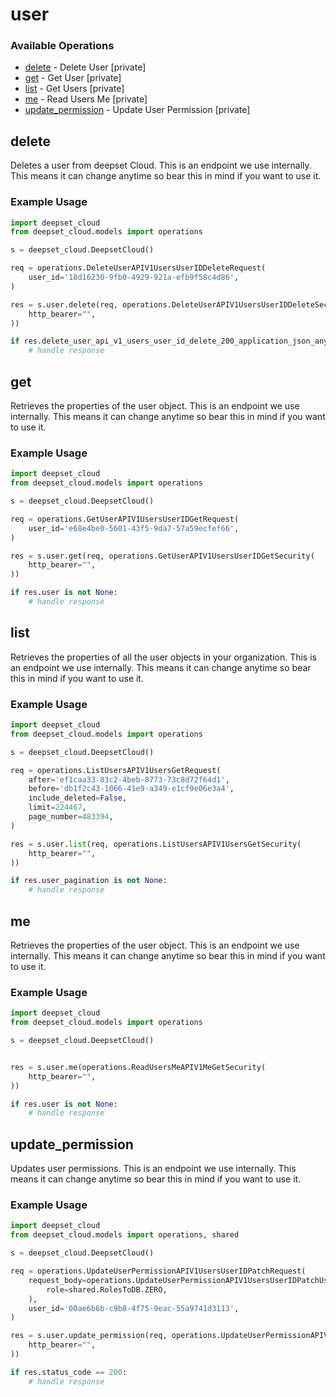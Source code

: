 # user

### Available Operations

* [delete](#delete) - Delete User [private]
* [get](#get) - Get User [private]
* [list](#list) - Get Users [private]
* [me](#me) - Read Users Me [private]
* [update_permission](#update_permission) - Update User Permission [private]

## delete

Deletes a user from deepset Cloud. This is an endpoint we use internally. This means it can change anytime so bear this in mind if you want to use it.

### Example Usage

```python
import deepset_cloud
from deepset_cloud.models import operations

s = deepset_cloud.DeepsetCloud()

req = operations.DeleteUserAPIV1UsersUserIDDeleteRequest(
    user_id='18d16230-9fb0-4929-921a-efb9f58c4d86',
)

res = s.user.delete(req, operations.DeleteUserAPIV1UsersUserIDDeleteSecurity(
    http_bearer="",
))

if res.delete_user_api_v1_users_user_id_delete_200_application_json_any is not None:
    # handle response
```

## get

Retrieves the properties of the user object. This is an endpoint we use internally. This means it can change anytime so bear this in mind if you want to use it.

### Example Usage

```python
import deepset_cloud
from deepset_cloud.models import operations

s = deepset_cloud.DeepsetCloud()

req = operations.GetUserAPIV1UsersUserIDGetRequest(
    user_id='e68e4be0-5601-43f5-9da7-57a59ecfef66',
)

res = s.user.get(req, operations.GetUserAPIV1UsersUserIDGetSecurity(
    http_bearer="",
))

if res.user is not None:
    # handle response
```

## list

Retrieves the properties of all the user objects in your organization. This is an endpoint we use internally. This means it can change anytime so bear this in mind if you want to use it.

### Example Usage

```python
import deepset_cloud
from deepset_cloud.models import operations

s = deepset_cloud.DeepsetCloud()

req = operations.ListUsersAPIV1UsersGetRequest(
    after='ef1caa33-83c2-4beb-8773-73c8d72f64d1',
    before='db1f2c43-1066-41e9-a349-e1cf9e06e3a4',
    include_deleted=False,
    limit=224467,
    page_number=483394,
)

res = s.user.list(req, operations.ListUsersAPIV1UsersGetSecurity(
    http_bearer="",
))

if res.user_pagination is not None:
    # handle response
```

## me

Retrieves the properties of the user object. This is an endpoint we use internally. This means it can change anytime so bear this in mind if you want to use it.

### Example Usage

```python
import deepset_cloud
from deepset_cloud.models import operations

s = deepset_cloud.DeepsetCloud()


res = s.user.me(operations.ReadUsersMeAPIV1MeGetSecurity(
    http_bearer="",
))

if res.user is not None:
    # handle response
```

## update_permission

Updates user permissions. This is an endpoint we use internally. This means it can change anytime so bear this in mind if you want to use it.

### Example Usage

```python
import deepset_cloud
from deepset_cloud.models import operations, shared

s = deepset_cloud.DeepsetCloud()

req = operations.UpdateUserPermissionAPIV1UsersUserIDPatchRequest(
    request_body=operations.UpdateUserPermissionAPIV1UsersUserIDPatchUserRole(
        role=shared.RolesToDB.ZERO,
    ),
    user_id='00ae6b6b-c9b8-4f75-9eac-55a9741d3113',
)

res = s.user.update_permission(req, operations.UpdateUserPermissionAPIV1UsersUserIDPatchSecurity(
    http_bearer="",
))

if res.status_code == 200:
    # handle response
```

